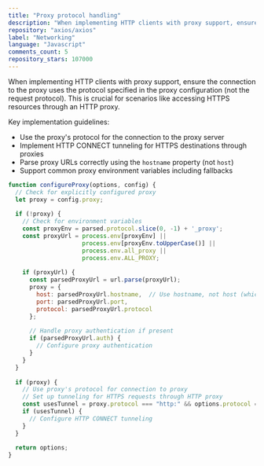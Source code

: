 ```yaml
---
title: "Proxy protocol handling"
description: "When implementing HTTP clients with proxy support, ensure the connection to the proxy uses the protocol specified in the proxy configuration (not the request protocol). This is crucial for scenarios like accessing HTTPS resources through an HTTP proxy."
repository: "axios/axios"
label: "Networking"
language: "Javascript"
comments_count: 5
repository_stars: 107000
---
```


When implementing HTTP clients with proxy support, ensure the connection to the proxy uses the protocol specified in the proxy configuration (not the request protocol). This is crucial for scenarios like accessing HTTPS resources through an HTTP proxy.

Key implementation guidelines:
- Use the proxy's protocol for the connection to the proxy server
- Implement HTTP CONNECT tunneling for HTTPS destinations through proxies
- Parse proxy URLs correctly using the `hostname` property (not `host`)
- Support common proxy environment variables including fallbacks

```javascript
function configureProxy(options, config) {
  // Check for explicitly configured proxy
  let proxy = config.proxy;
  
  if (!proxy) {
    // Check for environment variables
    const proxyEnv = parsed.protocol.slice(0, -1) + '_proxy';
    const proxyUrl = process.env[proxyEnv] || 
                     process.env[proxyEnv.toUpperCase()] ||
                     process.env.all_proxy || 
                     process.env.ALL_PROXY;
    
    if (proxyUrl) {
      const parsedProxyUrl = url.parse(proxyUrl);
      proxy = {
        host: parsedProxyUrl.hostname,  // Use hostname, not host (which includes port)
        port: parsedProxyUrl.port,
        protocol: parsedProxyUrl.protocol
      };
      
      // Handle proxy authentication if present
      if (parsedProxyUrl.auth) {
        // Configure proxy authentication
      }
    }
  }
  
  if (proxy) {
    // Use proxy's protocol for connection to proxy
    // Set up tunneling for HTTPS requests through HTTP proxy
    const usesTunnel = proxy.protocol === "http:" && options.protocol === "https:";
    if (usesTunnel) {
      // Configure HTTP CONNECT tunneling
    }
  }
  
  return options;
}
```